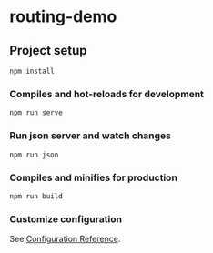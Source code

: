 # routing-demo

## Project setup

```
npm install
```

### Compiles and hot-reloads for development

```
npm run serve
```

### Run json server and watch changes

```
npm run json
```

### Compiles and minifies for production

```
npm run build
```

### Customize configuration

See [Configuration Reference](https://cli.vuejs.org/config/).
